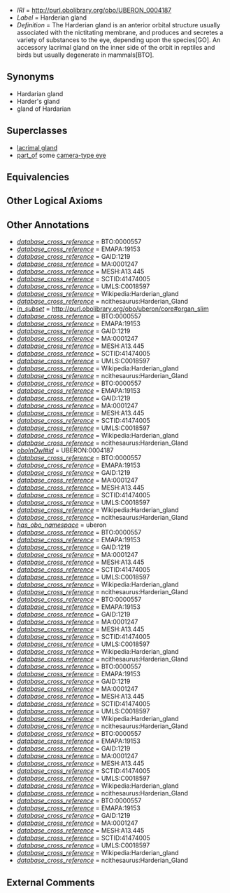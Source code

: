 * *IRI* = http://purl.obolibrary.org/obo/UBERON_0004187
 * *Label* = Harderian gland
 * *Definition* = The Harderian gland is an anterior orbital structure usually associated with the nictitating membrane, and produces and secretes a variety of substances to the eye, depending upon the species[GO]. An accessory lacrimal gland on the inner side of the orbit in reptiles and birds but usually degenerate in mammals[BTO].

## Synonyms

 * Hardarian gland
 * Harder's gland
 * gland of Hardarian

## Superclasses

 * [lacrimal gland](../../UBERON/17/UBERON_0001817.md)
 * [part_of](../../BFO/50/BFO_0000050.md) some [camera-type eye](../../UBERON/19/UBERON_0000019.md)

## Equivalencies


## Other Logical Axioms


## Other Annotations

 * *[database_cross_reference](../../ef/oboInOwl#hasDbXref.md)* = BTO:0000557
 * *[database_cross_reference](../../ef/oboInOwl#hasDbXref.md)* = EMAPA:19153
 * *[database_cross_reference](../../ef/oboInOwl#hasDbXref.md)* = GAID:1219
 * *[database_cross_reference](../../ef/oboInOwl#hasDbXref.md)* = MA:0001247
 * *[database_cross_reference](../../ef/oboInOwl#hasDbXref.md)* = MESH:A13.445
 * *[database_cross_reference](../../ef/oboInOwl#hasDbXref.md)* = SCTID:41474005
 * *[database_cross_reference](../../ef/oboInOwl#hasDbXref.md)* = UMLS:C0018597
 * *[database_cross_reference](../../ef/oboInOwl#hasDbXref.md)* = Wikipedia:Harderian_gland
 * *[database_cross_reference](../../ef/oboInOwl#hasDbXref.md)* = ncithesaurus:Harderian_Gland
 * *[in_subset](../../et/oboInOwl#inSubset.md)* = http://purl.obolibrary.org/obo/uberon/core#organ_slim
 * *[database_cross_reference](../../ef/oboInOwl#hasDbXref.md)* = BTO:0000557
 * *[database_cross_reference](../../ef/oboInOwl#hasDbXref.md)* = EMAPA:19153
 * *[database_cross_reference](../../ef/oboInOwl#hasDbXref.md)* = GAID:1219
 * *[database_cross_reference](../../ef/oboInOwl#hasDbXref.md)* = MA:0001247
 * *[database_cross_reference](../../ef/oboInOwl#hasDbXref.md)* = MESH:A13.445
 * *[database_cross_reference](../../ef/oboInOwl#hasDbXref.md)* = SCTID:41474005
 * *[database_cross_reference](../../ef/oboInOwl#hasDbXref.md)* = UMLS:C0018597
 * *[database_cross_reference](../../ef/oboInOwl#hasDbXref.md)* = Wikipedia:Harderian_gland
 * *[database_cross_reference](../../ef/oboInOwl#hasDbXref.md)* = ncithesaurus:Harderian_Gland
 * *[database_cross_reference](../../ef/oboInOwl#hasDbXref.md)* = BTO:0000557
 * *[database_cross_reference](../../ef/oboInOwl#hasDbXref.md)* = EMAPA:19153
 * *[database_cross_reference](../../ef/oboInOwl#hasDbXref.md)* = GAID:1219
 * *[database_cross_reference](../../ef/oboInOwl#hasDbXref.md)* = MA:0001247
 * *[database_cross_reference](../../ef/oboInOwl#hasDbXref.md)* = MESH:A13.445
 * *[database_cross_reference](../../ef/oboInOwl#hasDbXref.md)* = SCTID:41474005
 * *[database_cross_reference](../../ef/oboInOwl#hasDbXref.md)* = UMLS:C0018597
 * *[database_cross_reference](../../ef/oboInOwl#hasDbXref.md)* = Wikipedia:Harderian_gland
 * *[database_cross_reference](../../ef/oboInOwl#hasDbXref.md)* = ncithesaurus:Harderian_Gland
 * *[oboInOwl#id](../../id/oboInOwl#id.md)* = UBERON:0004187
 * *[database_cross_reference](../../ef/oboInOwl#hasDbXref.md)* = BTO:0000557
 * *[database_cross_reference](../../ef/oboInOwl#hasDbXref.md)* = EMAPA:19153
 * *[database_cross_reference](../../ef/oboInOwl#hasDbXref.md)* = GAID:1219
 * *[database_cross_reference](../../ef/oboInOwl#hasDbXref.md)* = MA:0001247
 * *[database_cross_reference](../../ef/oboInOwl#hasDbXref.md)* = MESH:A13.445
 * *[database_cross_reference](../../ef/oboInOwl#hasDbXref.md)* = SCTID:41474005
 * *[database_cross_reference](../../ef/oboInOwl#hasDbXref.md)* = UMLS:C0018597
 * *[database_cross_reference](../../ef/oboInOwl#hasDbXref.md)* = Wikipedia:Harderian_gland
 * *[database_cross_reference](../../ef/oboInOwl#hasDbXref.md)* = ncithesaurus:Harderian_Gland
 * *[has_obo_namespace](../../ce/oboInOwl#hasOBONamespace.md)* = uberon
 * *[database_cross_reference](../../ef/oboInOwl#hasDbXref.md)* = BTO:0000557
 * *[database_cross_reference](../../ef/oboInOwl#hasDbXref.md)* = EMAPA:19153
 * *[database_cross_reference](../../ef/oboInOwl#hasDbXref.md)* = GAID:1219
 * *[database_cross_reference](../../ef/oboInOwl#hasDbXref.md)* = MA:0001247
 * *[database_cross_reference](../../ef/oboInOwl#hasDbXref.md)* = MESH:A13.445
 * *[database_cross_reference](../../ef/oboInOwl#hasDbXref.md)* = SCTID:41474005
 * *[database_cross_reference](../../ef/oboInOwl#hasDbXref.md)* = UMLS:C0018597
 * *[database_cross_reference](../../ef/oboInOwl#hasDbXref.md)* = Wikipedia:Harderian_gland
 * *[database_cross_reference](../../ef/oboInOwl#hasDbXref.md)* = ncithesaurus:Harderian_Gland
 * *[database_cross_reference](../../ef/oboInOwl#hasDbXref.md)* = BTO:0000557
 * *[database_cross_reference](../../ef/oboInOwl#hasDbXref.md)* = EMAPA:19153
 * *[database_cross_reference](../../ef/oboInOwl#hasDbXref.md)* = GAID:1219
 * *[database_cross_reference](../../ef/oboInOwl#hasDbXref.md)* = MA:0001247
 * *[database_cross_reference](../../ef/oboInOwl#hasDbXref.md)* = MESH:A13.445
 * *[database_cross_reference](../../ef/oboInOwl#hasDbXref.md)* = SCTID:41474005
 * *[database_cross_reference](../../ef/oboInOwl#hasDbXref.md)* = UMLS:C0018597
 * *[database_cross_reference](../../ef/oboInOwl#hasDbXref.md)* = Wikipedia:Harderian_gland
 * *[database_cross_reference](../../ef/oboInOwl#hasDbXref.md)* = ncithesaurus:Harderian_Gland
 * *[database_cross_reference](../../ef/oboInOwl#hasDbXref.md)* = BTO:0000557
 * *[database_cross_reference](../../ef/oboInOwl#hasDbXref.md)* = EMAPA:19153
 * *[database_cross_reference](../../ef/oboInOwl#hasDbXref.md)* = GAID:1219
 * *[database_cross_reference](../../ef/oboInOwl#hasDbXref.md)* = MA:0001247
 * *[database_cross_reference](../../ef/oboInOwl#hasDbXref.md)* = MESH:A13.445
 * *[database_cross_reference](../../ef/oboInOwl#hasDbXref.md)* = SCTID:41474005
 * *[database_cross_reference](../../ef/oboInOwl#hasDbXref.md)* = UMLS:C0018597
 * *[database_cross_reference](../../ef/oboInOwl#hasDbXref.md)* = Wikipedia:Harderian_gland
 * *[database_cross_reference](../../ef/oboInOwl#hasDbXref.md)* = ncithesaurus:Harderian_Gland
 * *[database_cross_reference](../../ef/oboInOwl#hasDbXref.md)* = BTO:0000557
 * *[database_cross_reference](../../ef/oboInOwl#hasDbXref.md)* = EMAPA:19153
 * *[database_cross_reference](../../ef/oboInOwl#hasDbXref.md)* = GAID:1219
 * *[database_cross_reference](../../ef/oboInOwl#hasDbXref.md)* = MA:0001247
 * *[database_cross_reference](../../ef/oboInOwl#hasDbXref.md)* = MESH:A13.445
 * *[database_cross_reference](../../ef/oboInOwl#hasDbXref.md)* = SCTID:41474005
 * *[database_cross_reference](../../ef/oboInOwl#hasDbXref.md)* = UMLS:C0018597
 * *[database_cross_reference](../../ef/oboInOwl#hasDbXref.md)* = Wikipedia:Harderian_gland
 * *[database_cross_reference](../../ef/oboInOwl#hasDbXref.md)* = ncithesaurus:Harderian_Gland
 * *[database_cross_reference](../../ef/oboInOwl#hasDbXref.md)* = BTO:0000557
 * *[database_cross_reference](../../ef/oboInOwl#hasDbXref.md)* = EMAPA:19153
 * *[database_cross_reference](../../ef/oboInOwl#hasDbXref.md)* = GAID:1219
 * *[database_cross_reference](../../ef/oboInOwl#hasDbXref.md)* = MA:0001247
 * *[database_cross_reference](../../ef/oboInOwl#hasDbXref.md)* = MESH:A13.445
 * *[database_cross_reference](../../ef/oboInOwl#hasDbXref.md)* = SCTID:41474005
 * *[database_cross_reference](../../ef/oboInOwl#hasDbXref.md)* = UMLS:C0018597
 * *[database_cross_reference](../../ef/oboInOwl#hasDbXref.md)* = Wikipedia:Harderian_gland
 * *[database_cross_reference](../../ef/oboInOwl#hasDbXref.md)* = ncithesaurus:Harderian_Gland

## External Comments

